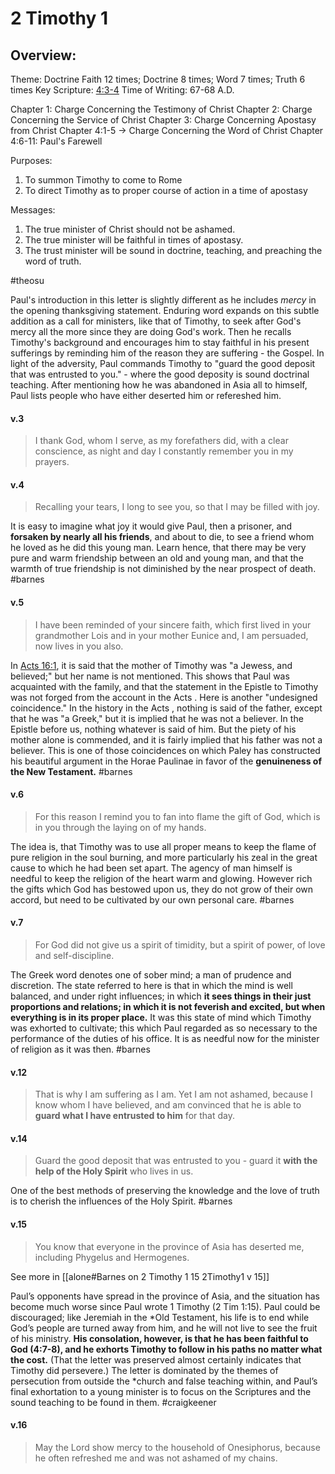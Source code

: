 # 2 Timothy 1

## Overview:
Theme: Doctrine
Faith 12 times; Doctrine 8 times; Word 7 times; Truth 6 times
Key Scripture: [4:3-4](2Timothy4#v.3)
Time of Writing: 67-68 A.D.

Chapter 1: Charge Concerning the Testimony of Christ
Chapter 2: Charge Concerning the Service of Christ
Chapter 3: Charge Concerning Apostasy from Christ
Chapter 4:1-5 → Charge Concerning the Word of Christ
Chapter 4:6-11: Paul's Farewell

Purposes:
1. To summon Timothy to come to Rome
2. To direct Timothy as to proper course of action in a time of apostasy

Messages:
1. The true minister of Christ should not be ashamed.
2. The true minister will be faithful in times of apostasy.
3. The trust minister will be sound in doctrine, teaching, and preaching the word of truth.

#theosu 

Paul's introduction in this letter is slightly different as he includes *mercy* in the opening thanksgiving statement. Enduring word expands on this subtle addition as a call for ministers, like that of Timothy, to seek after God's mercy all the more since they are doing God's work.
Then he recalls Timothy's background and encourages him to stay faithful in his present sufferings by reminding him of the reason they are suffering - the Gospel. In light of the adversity, Paul commands Timothy to "guard the good deposit that was entrusted to you." - where the good deposity is sound doctrinal teaching.
After mentioning how he was abandoned in Asia all to himself, Paul lists people who have either deserted him or refereshed him.

#### v.3
>I thank God, whom I serve, as my forefathers did, with a clear conscience, as night and day I constantly remember you in my prayers.

#### v.4
>Recalling your tears, I long to see you, so that I may be filled with joy.

It is easy to imagine what joy it would give Paul, then a prisoner, and **forsaken by nearly all his friends**, and about to die, to see a friend whom he loved as he did this young man. Learn hence, that there may be very pure and warm friendship between an old and young man, and that the warmth of true friendship is not diminished by the near prospect of death.
#barnes 

#### v.5
>I have been reminded of your sincere faith, which first lived in your grandmother Lois and in your mother Eunice and, I am persuaded, now lives in you also.

In [Acts 16:1](http://biblehub.com/acts/16-1.htm), it is said that the mother of Timothy was "a Jewess, and believed;" but her name is not mentioned. This shows that Paul was acquainted with the family, and that the statement in the Epistle to Timothy was not forged from the account in the Acts . Here is another "undesigned coincidence." In the history in the Acts , nothing is said of the father, except that he was "a Greek," but it is implied that he was not a believer. In the Epistle before us, nothing whatever is said of him. But the piety of his mother alone is commended, and it is fairly implied that his father was not a believer. This is one of those coincidences on which Paley has constructed his beautiful argument in the Horae Paulinae in favor of the **genuineness of the New Testament.**
#barnes 

#### v.6
>For this reason I remind you to fan into flame the gift of God, which is in you through the laying on of my hands.

The idea is, that Timothy was to use all proper means to keep the flame of pure religion in the soul burning, and more particularly his zeal in the great cause to which he had been set apart. The agency of man himself is needful to keep the religion of the heart warm and glowing. However rich the gifts which God has bestowed upon us, they do not grow of their own accord, but need to be cultivated by our own personal care.
#barnes 

#### v.7
>For God did not give us a spirit of timidity, but a spirit of power, of love and self-discipline.

The Greek word denotes one of sober mind; a man of prudence and discretion. The state referred to here is that in which the mind is well balanced, and under right influences; in which **it sees things in their just proportions and relations; in which it is not feverish and excited, but when everything is in its proper place.** It was this state of mind which Timothy was exhorted to cultivate; this which Paul regarded as so necessary to the performance of the duties of his office. It is as needful now for the minister of religion as it was then.
#barnes 


#### v.12
>That is why I am suffering as I am. Yet I am not ashamed, because I know whom I have believed, and am convinced that he is able to **guard what I have entrusted to him** for that day.

#### v.14
>Guard the good deposit that was entrusted to you - guard it **with the help of the Holy Spirit** who lives in us.

One of the best methods of preserving the knowledge and the love of truth is to cherish the influences of the Holy Spirit.
#barnes 

#### v.15
>You know that everyone in the province of Asia has deserted me, including Phygelus and Hermogenes.

See more in [[alone#Barnes on 2 Timothy 1 15 2Timothy1 v 15]]

Paul’s opponents have spread in the province of Asia, and the situation has become much worse since Paul wrote 1 Timothy (2 Tim 1:15). Paul could be discouraged; like Jeremiah in the \*Old Testament, his life is to end while God’s people are turned away from him, and he will not live to see the fruit of his ministry. **His consolation, however, is that he has been faithful to God (4:7-8), and he exhorts Timothy to follow in his paths no matter what the cost.** (That the letter was preserved almost certainly indicates that Timothy did persevere.) The letter is dominated by the themes of persecution from outside the \*church and false teaching within, and Paul’s final exhortation to a young minister is to focus on the Scriptures and the sound teaching to be found in them.
#craigkeener 

#### v.16
>May the Lord show mercy to the household of Onesiphorus, because he often refreshed me and was not ashamed of my chains.



